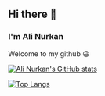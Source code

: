 ## Hi there 👋

### I'm Ali Nurkan 


Welcome to my github 😃







[![Ali Nurkan's GitHub stats](https://github-readme-stats.vercel.app/api?username=mastercorvowade&count_private=true&show_icons=true&theme=radical)](https://github.com/anuraghazra/github-readme-stats)

[![Top Langs](https://github-readme-stats.vercel.app/api/top-langs/?username=mastercorvowade&hide=html&langs_count=6&show_icons=true&theme=radical)](https://github.com/anuraghazra/github-readme-stats)

<!--
**mastercorvowade/mastercorvowade** is a ✨ _special_ ✨ repository because its `README.md` (this file) appears on your GitHub profile.

Here are some ideas to get you started:

- 🔭 I’m currently working on ...
- 🌱 I’m currently learning ...
- 👯 I’m looking to collaborate on ...
- 🤔 I’m looking for help with ...
- 💬 Ask me about ...
- 📫 How to reach me: ...
- 😄 Pronouns: ...
- ⚡ Fun fact: ...
-->
